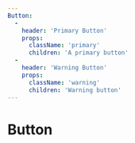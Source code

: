 ```yaml
---
Button:
  -
    header: 'Primary Button'
    props:
      className: 'primary'
      children: 'A primary button'
  -
    header: 'Warning Button'
    props:
      className: 'warning'
      children: 'Warning button'
---
```


# Button
